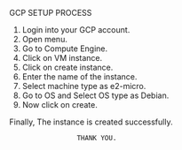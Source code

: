 GCP SETUP PROCESS

1. Login into your GCP account.
2. Open menu.
3. Go to Compute Engine.
4. Click on VM instance.
5. Click on create instance.
6. Enter the name of the instance.
7. Select machine type as e2-micro.
8. Go to OS and Select OS type as Debian.
9. Now click on create.

Finally, The instance is created successfully.

                     THANK YOU.